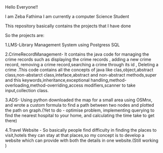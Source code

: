 Hello Everyone!!

I am Zeba Fathima
I am currently a computer Science Student

This repository basically contains the projects that I have done 

So the projects are:

1.LMS-Library Management System using Postgress SQL 

2.CrimeRecordManagement- It contains the java code for managing the crime records such as displaying the crime records , adding a new crime record, removing a crime record,searching a crime through its id , Deleting a crime .This code contains all the concepts of java like clas,object,abstract class,non-abstarct class,inteface,abstract and non-abstract methods,super and this keywords,inheritance,exceptional handling,method-overloading,method-overriding,access modifiers,scanner to take input,collection class. 

3.ADS- Using python downloaded the map for a small area using OSMnx, and wrote a custom formula to find a path between two nodes and plotted the path on graph.(Yet to do - optimise problem, implementing querying to find the nearest hospital to your home, and calculating the time take to get there)

4.Travel Website - So basically people find difficulty in finding the places to visit,hotels they can stay at that places,so my concept is to develop a website which can provide with both the details in one website.(Still working )
